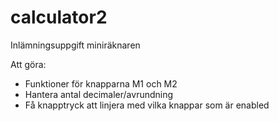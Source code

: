 # calculator2
Inlämningsuppgift miniräknaren

Att göra:

- Funktioner för knapparna M1 och M2
- Hantera antal decimaler/avrundning
- Få knapptryck att linjera med vilka knappar som är enabled
